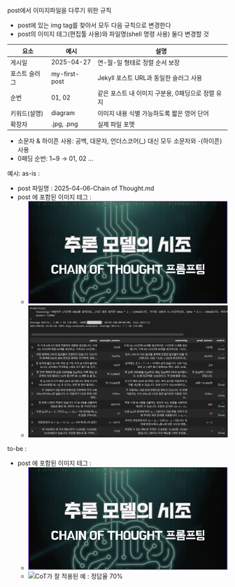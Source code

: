 post에서 이미지파일을 다루기 위한 규칙

- post에 있는 img tag를 찾아서 모두 다음 규칙으로 변경한다
- post의 이미지 테그(편집툴 사용)와 파일명(shell 명령 사용) 둘다 변경할 것

| 요소          | 예시          | 설명                                              |
| ------------- | ------------- | ------------------------------------------------- |
| 게시일        | 2025-04-27    | 연-월-일 형태로 정렬 순서 보장                    |
| 포스트 슬러그 | my-first-post | Jekyll 포스트 URL과 동일한 슬러그 사용            |
| 순번          | 01, 02        | 같은 포스트 내 이미지 구분용, 0패딩으로 정렬 유지 |
| 키워드(설명)  | diagram       | 이미지 내용 식별 가능하도록 짧은 영어 단어        |
| 확장자        | .jpg, .png    | 실제 파일 포맷                                    |

- 소문자 & 하이픈 사용: 공백, 대문자, 언더스코어(_) 대신 모두 소문자와 -(하이픈) 사용
- 0패딩 순번: 1~9 → 01, 02 … 

예시:
as-is : 
- post 파일명 : 2025-04-06-Chain of Thought.md
- post 에 포함된 이미지 테그 : 
    - ![Banner](/assets/img/화면%20캡처%202025-04-18%20225751.png)
    - ![CoT가 잘 적용된 예 : 정답율 70%](/assets/img/image.png)


to-be : 
- post 에 포함된 이미지 테그 : 
  - ![Banner](/assets/img/2025-04-06-chain-of-thought-01-banner.png)
  - ![CoT가 잘 적용된 예 : 정답율 70%](/assets/img/2025-04-06-chain-of-thought-02-good-example.png)